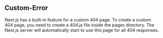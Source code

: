 ## Custom-Error
Next.js has a built-in feature for a custom 404 page. To create a custom 404 page, you need to create a 404.js file inside the pages directory. The Next.js server will automatically start to use this page for all 404 responses.